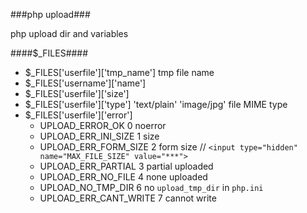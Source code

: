 ###php upload###

php upload dir and variables

####$_FILES####

* $_FILES['userfile']['tmp_name'] tmp file name
* $_FILES['username']['name']
* $_FILES['userfile']['size']
* $_FILES['userfile']['type']  'text/plain' 'image/jpg' file MIME type
* $_FILES['userfile']['error']
	- UPLOAD_ERROR_OK 0 noerror
	- UPLOAD_ERR_INI_SIZE 1 size 
	- UPLOAD_ERR_FORM_SIZE 2 form size  // `<input type="hidden" name="MAX_FILE_SIZE" value="***">`
	- UPLOAD_ERR_PARTIAL 3 partial uploaded
	- UPLOAD_ERR_NO_FILE 4 none uploaded
	- UPLOAD_NO_TMP_DIR 6  no `upload_tmp_dir` in `php.ini`
	- UPLOAD_ERR_CANT_WRITE 7 cannot write

